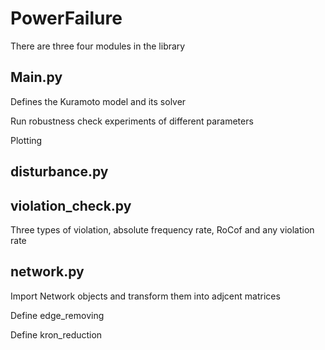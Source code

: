 # PowerFailure
There are three four modules in the library 
## Main.py
Defines the Kuramoto model and its solver

Run robustness check experiments of different parameters

Plotting

## disturbance.py

## violation_check.py
Three types of violation, absolute frequency rate, RoCof and any violation rate 

## network.py
Import Network objects and transform them into adjcent matrices 

Define edge_removing 

Define kron_reduction

